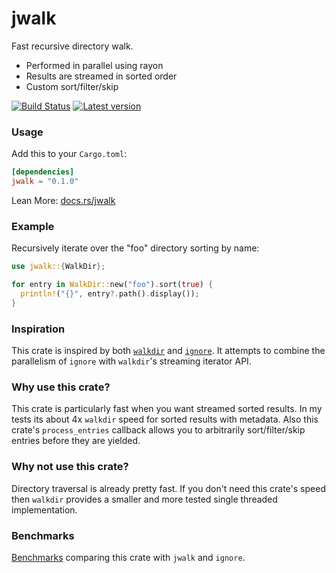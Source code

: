 jwalk
=======

Fast recursive directory walk.

- Performed in parallel using rayon
- Results are streamed in sorted order
- Custom sort/filter/skip

[![Build Status](https://travis-ci.org/jessegrosjean/jwalk.svg?branch=master)](https://travis-ci.org/jessegrosjean/jwalk)
[![Latest version](http://meritbadge.herokuapp.com/jwalk)](https://crates.io/crates/jwalk)

### Usage

Add this to your `Cargo.toml`:

```toml
[dependencies]
jwalk = "0.1.0"
```

Lean More: [docs.rs/jwalk](https://docs.rs/jwalk)

### Example

Recursively iterate over the "foo" directory sorting by name:

```rust
use jwalk::{WalkDir};

for entry in WalkDir::new("foo").sort(true) {
  println!("{}", entry?.path().display());
}
```

### Inspiration

This crate is inspired by both [`walkdir`](https://crates.io/crates/walkdir) and
[`ignore`](https://crates.io/crates/ignore). It attempts to combine the
parallelism of `ignore` with `walkdir`'s streaming iterator API.

### Why use this crate?

This crate is particularly fast when you want streamed sorted results. In my
tests its about 4x `walkdir` speed for sorted results with metadata. Also this
crate's `process_entries` callback allows you to arbitrarily sort/filter/skip
entries before they are yielded.

### Why not use this crate?

Directory traversal is already pretty fast. If you don't need this crate's speed
then `walkdir` provides a smaller and more tested single threaded
implementation.

### Benchmarks

[Benchmarks](https://github.com/jessegrosjean/jwalk/blob/master/benches/benchmarks.md)
comparing this crate with `jwalk` and `ignore`.